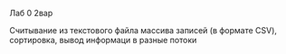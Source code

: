 Лаб 0 2вар

Cчитывание из текстового файла
массива записей (в формате CSV), cортировка, вывод информаци в разные потоки
